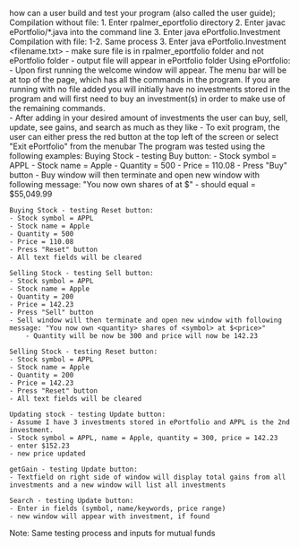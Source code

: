 how can a user build and test your program (also called the user guide); 
    Compilation without file: 
        1. Enter rpalmer_eportfolio directory 
        2. Enter javac ePortfolio/*.java into the command line
        3. Enter java ePortfolio.Investment 
    Compilation with file: 
        1-2. Same process
        3. Enter java ePortfolio.Investment <filename.txt>
	- make sure file is in rpalmer_eportfolio folder and not ePortfolio folder
	- output file will appear in ePortfolio folder
    Using ePortfolio:
        - Upon first running the welcome window will appear. The menu bar will be at top of the page, which has all the commands in the program.
	    If you are running with no file added you will initially have no investments stored in the program and will first need to buy an
	    investment(s) in order to make use of the remaining commands.	   		  			   	       		
        - After adding in your desired amount of investments the user can buy, sell, update, see gains, and search as much as they like
        - To exit program, the user can either press the red button at the top left of the screen or select "Exit ePortfolio" from the menubar
The program was tested using the following examples:
    Buying Stock - testing Buy button:
    - Stock symbol = APPL
    - Stock name = Apple
    - Quantity = 500
    - Price = 110.08
    - Press "Buy" button
    - Buy window will then terminate and open new window with following message: "You now own <quantity> shares of <symbol> at $<price>"
        - should equal = $55,049.99

    Buying Stock - testing Reset button:
    - Stock symbol = APPL
    - Stock name = Apple
    - Quantity = 500
    - Price = 110.08
    - Press "Reset" button
    - All text fields will be cleared

    Selling Stock - testing Sell button:
    - Stock symbol = APPL
    - Stock name = Apple
    - Quantity = 200
    - Price = 142.23
    - Press "Sell" button
    - Sell window will then terminate and open new window with following message: "You now own <quantity> shares of <symbol> at $<price>"
        - Quantity will be now be 300 and price will now be 142.23

    Selling Stock - testing Reset button:
    - Stock symbol = APPL
    - Stock name = Apple
    - Quantity = 200
    - Price = 142.23
    - Press "Reset" button
    - All text fields will be cleared
    
    Updating stock - testing Update button:
    - Assume I have 3 investments stored in ePortfolio and APPL is the 2nd investment.  
    - Stock symbol = APPL, name = Apple, quantity = 300, price = 142.23
    - enter $152.23 
    - new price updated

    getGain - testing Update button:
    - Textfield on right side of window will display total gains from all investments and a new window will list all investments 

    Search - testing Update button:
    - Enter in fields (symbol, name/keywords, price range)
    - new window will appear with investment, if found
    

Note: Same testing process and inputs for mutual funds 
